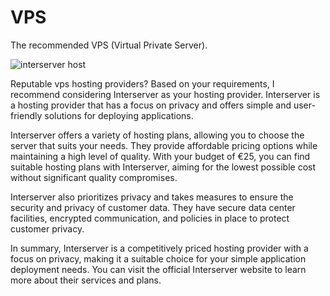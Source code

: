 # VPS
The recommended VPS (Virtual Private Server).


<img decoding="async" src="https://www.interserver.net/logos/Y2019-1970x90-new-1.gif" alt="interserver host">

Reputable vps hosting providers?
Based on your requirements, I recommend considering Interserver as your hosting provider. Interserver is a hosting provider that has a focus on privacy and offers simple and user-friendly solutions for deploying applications.

Interserver offers a variety of hosting plans, allowing you to choose the server that suits your needs. They provide affordable pricing options while maintaining a high level of quality. With your budget of €25, you can find suitable hosting plans with Interserver, aiming for the lowest possible cost without significant quality compromises.

Interserver also prioritizes privacy and takes measures to ensure the security and privacy of customer data. They have secure data center facilities, encrypted communication, and policies in place to protect customer privacy.

In summary, Interserver is a competitively priced hosting provider with a focus on privacy, making it a suitable choice for your simple application deployment needs. You can visit the official Interserver website to learn more about their services and plans.
